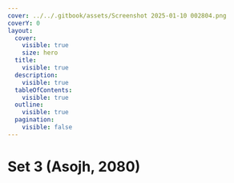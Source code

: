 ```yaml
---
cover: ../../.gitbook/assets/Screenshot 2025-01-10 002804.png
coverY: 0
layout:
  cover:
    visible: true
    size: hero
  title:
    visible: true
  description:
    visible: true
  tableOfContents:
    visible: true
  outline:
    visible: true
  pagination:
    visible: false
---
```


# Set 3 (Asojh, 2080)

